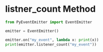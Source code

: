 # listner_count Method

```py
from PyEventEmitter import EventEmitter

emitter = EventEmitter()

emitter.on("my_event", lambda x: print(x))
print(emitter.listener_count("my_event"))
```